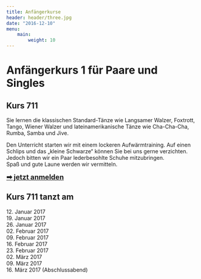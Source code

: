 ```yaml
---
title: Anfängerkurse
header: header/three.jpg
date: "2016-12-10"
menu: 
    main:
        weight: 10
---
```


# Anfängerkurs 1 für Paare und Singles
## Kurs 711

Sie lernen die klassischen Standard-Tänze wie Langsamer Walzer, Foxtrott, Tango, Wiener Walzer und lateinamerikanische Tänze wie Cha-Cha-Cha, Rumba, Samba und Jive.

Den Unterricht starten wir mit einem lockeren Aufwärmtraining. Auf einen Schlips und das „kleine Schwarze“ können Sie bei uns gerne verzichten. Jedoch bitten wir ein Paar lederbesohlte Schuhe mitzubringen.  
Spaß und gute Laune werden wir vermitteln.

<span style="font-size: 1.3em;">**[➡ jetzt anmelden](kontakt)**</span>

## Kurs 711 tanzt am

12\. Januar 2017  
19\. Januar 2017  
26\. Januar 2017  
02\. Februar 2017  
09\. Februar 2017  
16\. Februar 2017  
23\. Februar 2017  
02\. März 2017  
09\. März 2017  
16\. März 2017 (Abschlussabend)  
